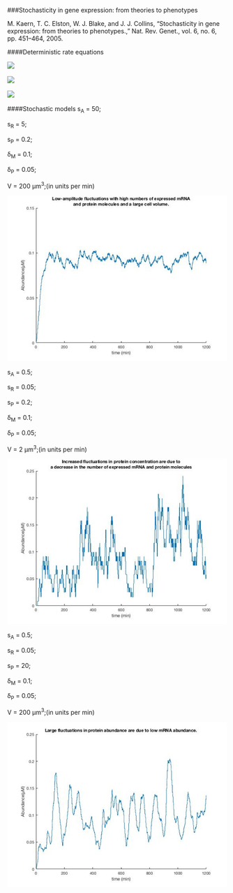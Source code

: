 ###Stochasticity in gene expression: from theories to phenotypes

M. Kaern, T. C. Elston, W. J. Blake, and J. J. Collins, 
“Stochasticity in gene expression: from theories to phenotypes.,” 
Nat. Rev. Genet., vol. 6, no. 6, pp. 451–464, 2005.

####Deterministic rate equations

<img src="https://latex.codecogs.com/svg.latex?
\frac{\mathrm{d}\left [ M \right ] }{\mathrm{d} t} = \frac{k_{on}}{k_{on} + k_{off}} \cdot \frac{s_A}{V} + \frac{k_{off}}{k_{on} + k_{off}} \cdot \frac{s_R}{V} - \delta _M\left [ M \right ]
" />

<img src="https://latex.codecogs.com/svg.latex?
\frac{\mathrm{d}\left [ P \right ] }{\mathrm{d} t} = s_P\left [ M \right ] - \delta_P\left [ P \right ]
" />

![](./fig2deterministicmodels.jpg)

####Stochastic models
s<sub>A</sub> = 50;

s<sub>R</sub> = 5;

s<sub>P</sub> = 0.2;

δ<sub>M</sub> = 0.1;

δ<sub>P</sub> = 0.05; 

V = 200 μm<sup>3</sup>;(in units per min)

![](./fig2a.jpg)

s<sub>A</sub> = 0.5;

s<sub>R</sub> = 0.05;

s<sub>P</sub> = 0.2;

δ<sub>M</sub> = 0.1;

δ<sub>P</sub> = 0.05; 

V = 2 μm<sup>3</sup>;(in units per min)

![](./fig2b.jpg)

s<sub>A</sub> = 0.5;

s<sub>R</sub> = 0.05;

s<sub>P</sub> = 20;

δ<sub>M</sub> = 0.1;

δ<sub>P</sub> = 0.05; 

V = 200 μm<sup>3</sup>;(in units per min)

![](./fig2c.jpg)